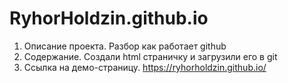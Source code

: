 # RyhorHoldzin.github.io
1. Описание проекта. Разбор как работает github
2. Содержание. Создали html страничку и загрузили его в git 
3. Ссылка на демо-страницу. https://ryhorholdzin.github.io/

